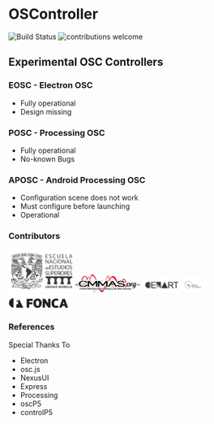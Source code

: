 # OSController

![Build Status](https://travis-ci.org/dwyl/esta.svg?branch=master)
![contributions welcome](https://img.shields.io/badge/contributions-welcome-brightgreen.svg?style=flat)

## Experimental OSC Controllers

### EOSC - Electron OSC

* Fully operational
* Design missing

### POSC - Processing OSC

* Fully operational
* No-known Bugs

### APOSC - Android Processing OSC

* Configuration scene does not work
* Must configure before launching
* Operational

### Contributors

<a href="http://www.enesmorelia.unam.mx" ><img src="img/enes.png" style="width:128px;height:256;"></a>
<a href="https://www.cmmas.org"><img src="img/cmmas.png" style="width:128px;height:256;"></a>
<a href="https://www.cenart.gob.mx"><img src="img/cenart.png" style="width:128px;height:256;"></a>
<a href="https://fonca.cultura.gob.mx"><img src="img/fonca.png" style="width:128px;height:256;"></a>


### References

Special Thanks To

* Electron
* osc.js
* NexusUI
* Express
* Processing
* oscP5 
* controlP5




